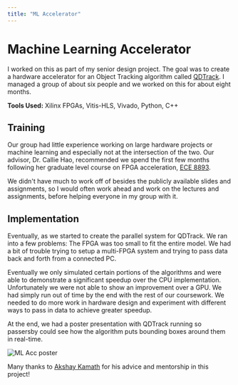 ```yaml
---
title: "ML Accelerator"
---
```


# Machine Learning Accelerator

I worked on this as part of my senior design project. The goal was to create a hardware accelerator for an Object Tracking algorithm called [QDTrack](https://github.com/SysCV/qdtrack). I managed a group of about six people and we worked on this for about eight months.

**Tools Used:** Xilinx FPGAs, Vitis-HLS, Vivado, Python, C++

## Training

Our group had little experience working on large hardware projects or machine learning and especially not at the intersection of the two. Our advisor, Dr. Callie Hao, recommended we spend the first few months following her graduate level course on FPGA acceleration, [ECE 8893](https://sharclab.ece.gatech.edu/teaching/2023-spring-fpga/).

We didn't have much to work off of besides the publicly available slides and assignments, so I would often work ahead and work on the lectures and assignments, before helping everyone in my group with it.

## Implementation

Eventually, as we started to create the parallel system for QDTrack. We ran into a few problems: The FPGA was too small to fit the entire model. We had a bit of trouble trying to setup a multi-FPGA system and trying to pass data back and forth from a connected PC.

Eventually we only simulated certain portions of the algorithms and were able to demonstrate a significant speedup over the CPU implementation. Unfortunately we were not able to show an improvement over a GPU. We had simply run out of time by the end with the rest of our coursework. We needed to do more work in hardware design and experiment with different ways to pass in data to achieve greater speedup.

At the end, we had a poster presentation with QDTrack running so passersby could see how the algorithm puts bounding boxes around them in real-time.
<!-- {{< embed-pdf url="/project_poster.pdf" hidePaginator="true" >}} -->

![ML Acc poster](/project_poster.jpg)


Many thanks to [Akshay Kamath](https://www.linkedin.com/in/akshaykamathk/) for his advice and mentorship in this project!